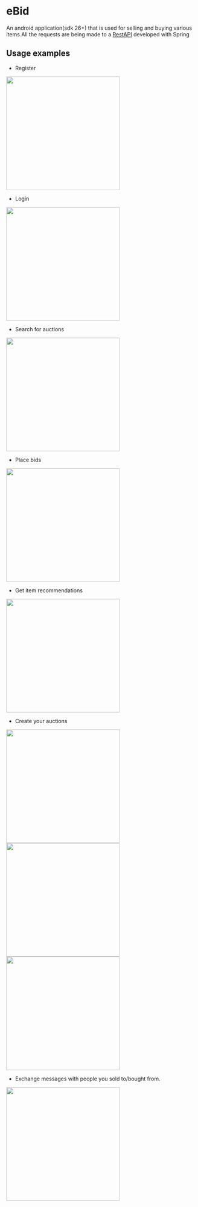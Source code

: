 # eBid
An android application(sdk 26+) that is used for selling and buying various items.All the requests are being made to a [RestAPI] developed with Spring 

## Usage examples
* Register
<img src="/app/src/main/res/images/register.png" width="300"/>

* Login
<img src="/app/src/main/res/images/login.png" width="300"/>

* Search for auctions
<img src="/app/src/main/res/images/search.png" width="300"/>

* Place bids
<img src="/app/src/main/res/images/bid1.png" width="300"/>

* Get item recommendations
<img src="/app/src/main/res/images/rec1.png" width="300"/>

* Create your auctions
<img src="/app/src/main/res/images/createauction1.png" width="300"/>
<img src="/app/src/main/res/images/createauction2.png" width="300"/>
<img src="/app/src/main/res/images/myauctions1.png" width="300"/>

* Exchange messages with people you sold to/bought from.
<img src="/app/src/main/res/images/msg.png" width="300"/>


[RestAPI]:<https://github.com/SteliosSpn/eBid_AndroidApp_Spring_Backend>
